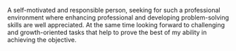 A self-motivated and responsible person, seeking for such a professional environment
                     where enhancing professional and developing problem-solving skills are well appreciated.
               At the same time looking forward to challenging and growth-oriented tasks that help to
             prove the best of my ability in achieving the objective.
